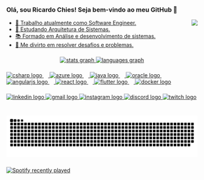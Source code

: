 ### Olá, sou Ricardo Chies! Seja bem-vindo ao meu GitHub 👋

<a href="https://ajvsistemas.com.br" /> <img href="https://ajvsistemas.com.br" align="right" height="75" src="https://ajvsistemas.com.br/wp-content/uploads/elementor/thumbs/ajv_horizontal-qd17vwu9yj379dwzcj4qcaj7sgebxuz9zhrj1mr6sw.png"  />

- 🔭 Trabalho atualmente como Software Engineer. 
- 🌱 Estudando Arquitetura de Sistemas.
- 📚 Formado em Análise e desenvolvimento de sistemas.
- 💭 Me divirto em resolver desafios e problemas.

###

<div align="center">
  <img src="https://github-readme-stats.vercel.app/api?username=ricardo-chies&hide_title=false&hide_rank=false&show_icons=true&include_all_commits=true&count_private=true&disable_animations=false&theme=algolia&locale=en&hide_border=false" height="150" alt="stats graph"  />
  <img src="https://github-readme-stats.vercel.app/api/top-langs?username=ricardo-chies&locale=en&hide_title=false&layout=compact&card_width=320&langs_count=5&theme=algolia&hide_border=false" height="150" alt="languages graph"  />
</div>

###

<div align="left">
  <img src="https://cdn.jsdelivr.net/gh/devicons/devicon/icons/csharp/csharp-original.svg" height="30" alt="csharp logo"  />
  <img width="12" />
  <img src="https://cdn.jsdelivr.net/gh/devicons/devicon/icons/azure/azure-original.svg" height="30" alt="azure logo"  />
  <img width="12" />
  <img src="https://cdn.jsdelivr.net/gh/devicons/devicon/icons/java/java-original.svg" height="30" alt="java logo"  />
  <img width="12" />
  <img src="https://cdn.jsdelivr.net/gh/devicons/devicon/icons/oracle/oracle-original.svg" height="30" alt="oracle logo"  />
  <img width="12" />
  <img src="https://cdn.jsdelivr.net/gh/devicons/devicon/icons/angularjs/angularjs-original.svg" height="30" alt="angularjs logo"  />
  <img width="12" />
  <img src="https://cdn.jsdelivr.net/gh/devicons/devicon/icons/react/react-original.svg" height="30" alt="react logo"  />
  <img width="12" />
  <img src="https://cdn.jsdelivr.net/gh/devicons/devicon/icons/flutter/flutter-original.svg" height="30" alt="flutter logo"  />
  <img width="12" />
  <img src="https://cdn.jsdelivr.net/gh/devicons/devicon/icons/docker/docker-original.svg" height="30" alt="docker logo"  />
</div>

###


<div align="left">
  <a href="https://www.linkedin.com/in/ricardo-chies-087557216/" /> <img src="https://raw.githubusercontent.com/maurodesouza/profile-readme-generator/master/src/assets/icons/social/linkedin/default.svg" width="47" height="35" alt="linkedin logo"  />
  <a href="mailto:chies.dev@gmail.com" /> <img src="https://raw.githubusercontent.com/maurodesouza/profile-readme-generator/master/src/assets/icons/social/gmail/default.svg" width="47" height="35" alt="gmail logo"  />
  <a href="https://www.instagram.com/ricardo.chies" /> <img src="https://raw.githubusercontent.com/maurodesouza/profile-readme-generator/master/src/assets/icons/social/instagram/default.svg" width="47" height="35" alt="instagram logo"  />
  <img src="https://raw.githubusercontent.com/maurodesouza/profile-readme-generator/master/src/assets/icons/social/discord/default.svg" width="47" height="35" alt="discord logo"  />
  <a href="https://www.twitch.tv/ricardo_chies" /> <img src="https://raw.githubusercontent.com/maurodesouza/profile-readme-generator/master/src/assets/icons/social/twitch/default.svg" width="47" height="35" alt="twitch logo"  />
</div>

###

<br clear="both">

<img src="https://raw.githubusercontent.com/ricardo-chies/ricardo-chies/output/snake.svg" alt="Snake animation" />

###

<div align="left">
  <a href="https://open.spotify.com/user/22up6o6f6lylxcaswrfsgbrpa">
    <img src="https://spotify-recently-played-readme.vercel.app/api?user=22up6o6f6lylxcaswrfsgbrpa&count=5&unique=false" alt="Spotify recently played"  />
  </a>
</div>

###
